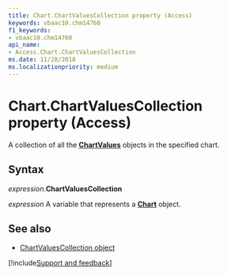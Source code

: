 ```yaml
---
title: Chart.ChartValuesCollection property (Access)
keywords: vbaac10.chm14760
f1_keywords:
- vbaac10.chm14760
api_name:
- Access.Chart.ChartValuesCollection
ms.date: 11/28/2018
ms.localizationpriority: medium
---
```



# Chart.ChartValuesCollection property (Access)

A collection of all the **[ChartValues](Access.ChartValues.md)** objects in the specified chart.


## Syntax

_expression_.**ChartValuesCollection**

_expression_ A variable that represents a **[Chart](Access.Chart.md)** object.


## See also

- [ChartValuesCollection object](Access.ChartValuesCollection.md)

[!include[Support and feedback](~/includes/feedback-boilerplate.md)]